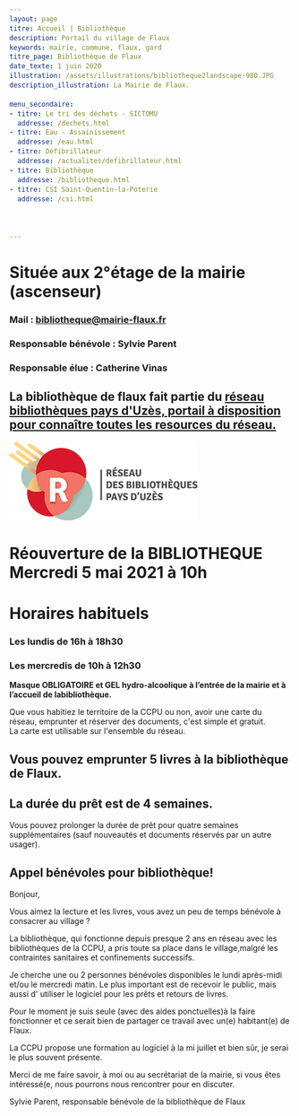 ```yaml
---
layout: page
titre: Accueil | Bibliothèque
description: Portail du village de Flaux
keywords: mairie, commune, flaux, gard
titre_page: Bibliothèque de Flaux
date_texte: 1 juin 2020
illustration: /assets/illustrations/bibliotheque2landscape-980.JPG
description_illustration: La Mairie de Flaux.

menu_secondaire:
- titre: Le tri des déchets - SICTOMU
  addresse: /dechets.html
- titre: Eau - Assainissement
  addresse: /eau.html
- titre: Défibrillateur
  addresse: /actualites/defibrillateur.html
- titre: Bibliothèque
  addresse: /bibliotheque.html
- titre: CSI Saint-Quentin-la-Poterie
  addresse: /csi.html
  
  
  
---
```

# Située aux 2°étage de la mairie (ascenseur)

### Mail : bibliotheque@mairie-flaux.fr <br> 
### Responsable bénévole : Sylvie Parent <br> 
### Responsable élue : Catherine Vinas <br> 

## La bibliothèque de flaux fait partie du <a href="https://www.mediatheques.ccpaysduzes.fr/bibliotheques">réseau bibliothèques pays d'Uzès, portail à disposition pour connaître toutes les resources du réseau.</a>  <br> 
<img src="assets/images/bibliotheque.png" alt="réseau bibliothèques pays d'Uzès" width="336" height="140">

# Réouverture de la BIBLIOTHEQUE Mercredi 5 mai 2021 à 10h <br> 

# Horaires habituels
 
### Les lundis de 16h à 18h30 <br> 
### Les mercredis de 10h à 12h30 <br> 

<b>Masque OBLIGATOIRE et GEL hydro-alcoolique à l’entrée de la mairie et à l’accueil de labibliothèque.</b><br> 

Que vous habitiez le territoire de la CCPU ou non, avoir une carte du réseau, emprunter et réserver des documents, c'est simple et gratuit.<br> 
La carte est utilisable sur l'ensemble du réseau. <br> 

## Vous pouvez emprunter 5 livres à la bibliothèque de Flaux. <br> 

## La durée du prêt est de 4 semaines. <br> 

Vous pouvez prolonger la durée de prêt pour quatre semaines supplémentaires (sauf nouveautés et documents réservés par un autre usager).<br> 

## Appel bénévoles pour bibliothèque! <br> 

Bonjour,

Vous aimez la lecture et les livres, vous avez un peu de temps bénévole
à consacrer au village ?<br> 

La bibliothèque, qui fonctionne depuis presque 2 ans en réseau avec les
bibliothèques de la CCPU,  a pris toute sa place dans le village,malgré
les contraintes sanitaires et confinements successifs.<br> 

Je cherche une ou 2 personnes bénévoles disponibles le lundi après-midi
et/ou le mercredi matin. Le plus important est de recevoir le public,
mais aussi d' utiliser le logiciel pour les prêts et retours de livres.<br> 

Pour le moment je suis seule (avec des aides ponctuelles)à la faire
fonctionner et ce serait bien de partager ce travail avec un(e)
habitant(e) de Flaux.<br> 

La CCPU propose une formation au logiciel à la mi juillet et bien sûr,
je serai le plus souvent présente.<br> 

Merci de me faire savoir, à moi ou au secrétariat de la mairie, si vous
êtes intéressé(e, nous pourrons nous rencontrer pour en discuter.<br> 

Sylvie Parent, responsable bénévole de la bibliothèque de Flaux<br> 





